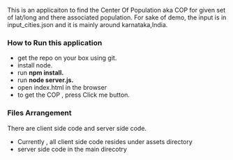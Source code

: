 This is an applicaiton to find the Center Of Population aka COP for given set of lat/long and there associated population. 
For sake of demo, the input is in input_cities.json and it is mainly around karnataka,India.

<h3>How to Run this application </h3>
<ul>
<li>get the repo on your box using git.</li>
<li>install node.</li>
<li>run <b>npm install.</b> </li>
<li>run <b>node server.js. </b></li>
<li>open index.html in the browser </li>
<li>to get the COP , press Click me button.</li>
</ul>

<h3>Files Arrangement</h3>
There are client side code and server side code.
<ul>
<li>Currently , all client side code resides under assets directory </li>
<li>server side code in the main direcotry </li>
</ul>


